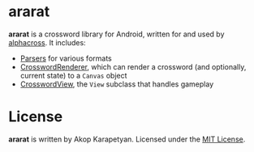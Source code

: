 ararat
======

**ararat** is a crossword library for Android, written for and used by
[alphacross](https://play.google.com/store/apps/details?id=org.akop.crosswords).
It includes:

* [Parsers](main/java/org/akop/ararat/io/) for various formats
* [CrosswordRenderer](main/java/org/akop/ararat/graphics/CrosswordRenderer.java),
which can render a crossword (and optionally, current state) to a `Canvas`
object
* [CrosswordView](main/java/org/akop/ararat/view/CrosswordView.java), the
`View` subclass that handles gameplay

License
=======

**ararat** is written by Akop Karapetyan.
Licensed under the [MIT License](LICENSE).

